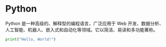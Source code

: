 
# Python

Python 是一种高级的、解释型的编程语言，广泛应用于 Web 开发、数据分析、人工智能、机器人、嵌入式和自动化等领域。它以简洁、易读和多功能著称。

```python
print("Hello, World!")
```